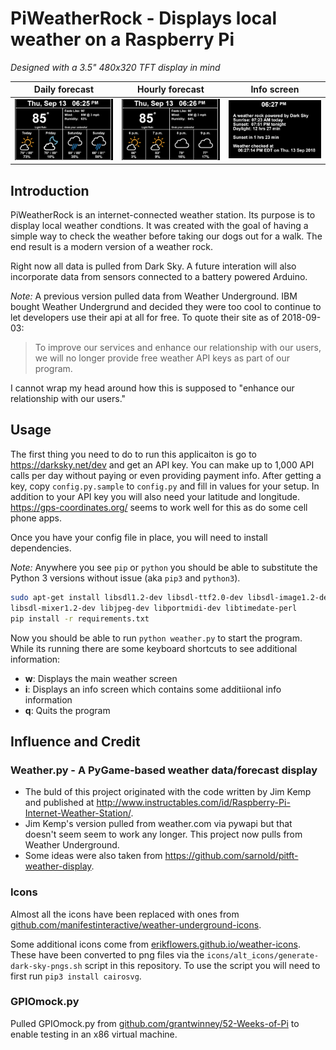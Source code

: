# PiWeatherRock - Displays local weather on a Raspberry Pi

_Designed with a 3.5" 480x320 TFT display in mind_


| Daily forecast                                               | Hourly forecast                                        | Info screen |
| ------------------------------------------------------------ | ------------------------------------------------------ | ----------- |
| ![daily-forecast-screenshot](screenshots/PiWeatherRock-Daily.png) |![hourly-forecast-screenshot](screenshots/PiWeatherRock-Hourly.png)| ![info-screenshot](screenshots/PiWeatherRock-Info.png) |             |

## Introduction

PiWeatherRock is an internet-connected weather station. Its purpose is to
display local weather condtions. It was created with the goal of having a
simple way to check the weather before taking our dogs out for a walk. The end
result is a modern version of a weather rock.

Right now all data is pulled from Dark Sky. A future interation
will also incorporate data from sensors connected to a battery powered Arduino.

_Note:_ A previous version pulled data from Weather Underground. IBM bought
Weather Undergrund and decided they were too cool to continue to let
developers use their api at all for free. To quote their site as of
2018-09-03:

>To improve our services and enhance our relationship with our users, we will no longer provide free weather API keys as part of our program.

I cannot wrap my head around how this is supposed to "enhance our relationship
with our users."


## Usage

The first thing you need to do to run this applicaiton is go to
https://darksky.net/dev and get an API key. You can make up to 1,000 API calls
per day without paying or even providing payment info. After getting a key,
copy `config.py.sample` to `config.py` and fill in values for your setup. In
addition to your API key you will also need your latitude and longitude.
https://gps-coordinates.org/ seems to work well for this as do some cell phone
apps.

Once you have your config file in place, you will need to install dependencies.

_Note:_ Anywhere you see `pip` or `python` you should be able to substitute the
Python 3 versions without issue (aka `pip3` and `python3`).

```bash
sudo apt-get install libsdl1.2-dev libsdl-ttf2.0-dev libsdl-image1.2-dev \
libsdl-mixer1.2-dev libjpeg-dev libportmidi-dev libtimedate-perl
pip install -r requirements.txt
```

Now you should be able to run `python weather.py` to start the program. While
its running there are some keyboard shortcuts to see additional information:

* __w__: Displays the main weather screen
* __i__: Displays an info screen which contains some additiional info
  information
* __q__: Quits the program

## Influence and Credit

### Weather.py - A PyGame-based weather data/forecast display

* The buld of this project originated with the code written by Jim Kemp and
  published at
  http://www.instructables.com/id/Raspberry-Pi-Internet-Weather-Station/.
* Jim Kemp's version pulled from weather.com via pywapi but that doesn't seem
  seem to work any longer. This project now pulls from Weather Underground.
* Some ideas were also taken from
  https://github.com/sarnold/pitft-weather-display.

### Icons

Almost all the icons have been replaced with ones from
[github.com/manifestinteractive/weather-underground-icons](https://github.com/manifestinteractive/weather-underground-icons/tree/47aca0a69c1246d80ee1b915c4f9906adbaa1e1b).

Some additional icons come from
[erikflowers.github.io/weather-icons](https://erikflowers.github.io/weather-icons/).
These have been converted to png files via the
`icons/alt_icons/generate-dark-sky-pngs.sh` script in this repository. To use
the script you will need to first run `pip3 install cairosvg`.

### GPIOmock.py

Pulled GPIOmock.py from
[github.com/grantwinney/52-Weeks-of-Pi](https://github.com/grantwinney/52-Weeks-of-Pi/blob/b4df240bfb224b1c027c9adf71cac8159286aade/GPIOmock.py)
to enable testing in an x86 virtual machine.
